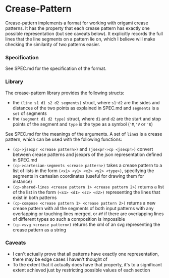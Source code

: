 # Crease-Pattern

Crease-pattern implements a format for working with origami crease patterns. It has the property that each crease pattern has exactly one possible representation (but see caveats below).
It explicitly records the full lines that the line segments on a pattern lie on, which I believe will make checking the similarity of two patterns easier.

### Specification
See SPEC.md for the specification of the format.

### Library

The crease-pattern library provides the following structs:
* the `(line s1 d1 s2 d2 segments)` struct, where `s1`-`d2` are the sides and distances of the two points as explained in SPEC.md and `segments` is a `set` of segments
* the `(segment d1 d2 type)` struct, where `d1` and `d2` are the start and stop points of the segment and `type` is the type as a symbol (`'M`,`'V` or `'U`)

See SPEC.md for the meanings of the arguments. A set of `line`s is a crease pattern, which can be used with the following functions:
* `(cp->jsexpr <crease pattern>)` and `(jsexpr->cp <jsexpr>)` convert between crease patterns and jsexprs of the json representation defined in SPEC.md
* `(cp->cartesian-segments <crease pattern>)` takes a crease pattern to a list of lists in the form `(<x1> <y1> <x2> <y2> <type>)`, specifying the segments in cartesian coordinates (useful for drawing them for instance)
* `(cp-shared-lines <crease pattern 1> <crease pattern 2>)` returns a list of the list in the form `(<s1> <d1> <s2> <d2>)` representing the lines that exist in both patterns
* `(cp-compose <crease pattern 1> <crease pattern 2>)` returns a new crease pattern with all the segments of both input patterns with any overlapping or touching lines merged, or `#f` if there are overlapping lines of different types so such a composition is impossible
* `(cp->svg <crease pattern>)` returns the xml of an svg representing the crease pattern as a string

### Caveats
* I can't actually prove that all patterns have exactly one representation, there may be edge cases I haven't thought of
* To the extent that it actually does have that property, it's to a significant extent achieved just by restricting possible values of each section
